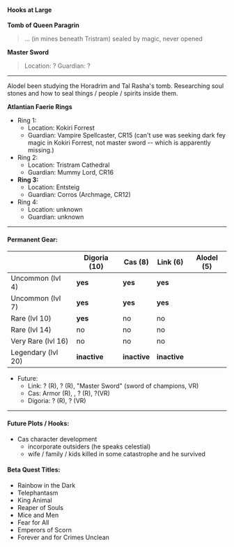 #### Hooks at Large

**Tomb of Queen Paragrin** 

> ... (in mines beneath Tristram) sealed by magic, never opened

**Master Sword**
  > Location: ?
  > Guardian: ?

---

Alodel been studying the Horadrim and Tal Rasha's tomb.  Researching soul stones and how to seal things / people / spirits inside them.

**Atlantian Faerie Rings**
  - Ring 1:
    - Location: Kokiri Forrest
    - Guardian: Vampire Spellcaster, CR15 (can't use was seeking dark fey magic in Kokiri Forrest, not master sword -- which is apparently missing.)
  - Ring 2:
    - Location: Tristram Cathedral
    - Guardian: Mummy Lord, CR16
  - **Ring 3:**
    - Location: Entsteig
    - Guardian: Corros (Archmage, CR12)
  - Ring 4:
    - Location: unknown
    - Guardian: unknown

---

#### Permanent Gear:

|                    | Digoria (10)  | Cas (8)      | Link (6)     | Alodel (5) |
| ------------------ | ------------- | ------------ | ------------ | ---------- |
| Uncommon (lvl 4)   | **yes**       | **yes**      | **yes**      |
| Uncommon (lvl 7)   | **yes**       | **yes**      | **yes**      |
| Rare (lvl 10)      | **yes**       | no           | no           |
| Rare (lvl 14)      | no            | no           | no           |
| Very Rare (lvl 16) | no            | no           | no           |
| Legendary (lvl 20) | **inactive**  | **inactive** | **inactive** |

- Future:
  - Link: ? (R), ? (R), "Master Sword" (sword of champions, VR)
  - Cas:  Armor (R), , ? (R), ?(VR)
  - Digoria: ? (R), ? (VR)

---

#### Future Plots / Hooks:

- Cas character development
  - incorporate outsiders (he speaks celestial)
  - wife / family / kids killed in some catastrophe and he survived

#### Beta Quest Titles:

- Rainbow in the Dark
- Telephantasm
- King Animal
- Reaper of Souls
- Mice and Men
- Fear for All
- Emperors of Scorn
- Forever and for Crimes Unclean
